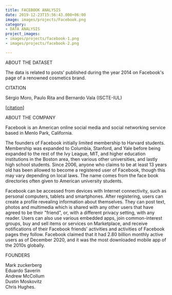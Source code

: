 ```yaml
---
title: FACEBOOK ANALYSIS
date: 2019-12-23T15:56:43.000+06:00
image: images/projects/Facebook.png
category:
- DATA ANALYSIS
project_images:
- images/projects/facebook-1.png
- images/projects/facebook-2.png

---
```

ABOUT THE DATASET

The data is related to posts' published during the year 2014 on Facebook's page of a renowned cosmetics brand.

CITATION

Sérgio Moro, Paulo Rita and Bernardo Vala (ISCTE-IUL) 

\[[citation](https://doi.org/10.1016/j.jbusres.2016.02.010)\]

ABOUT THE COMPANY

Facebook is an American online social media and social networking service based in Menlo Park, California.

The founders of Facebook initially limited membership to Harvard students. Membership was expanded to Columbia, Stanford, and Yale before being expanded to the rest of the Ivy League, MIT, and higher education institutions in the Boston area, then various other universities, and lastly high school students. Since 2006, anyone who claims to be at least 13 years old has been allowed to become a registered user of Facebook, though this may vary depending on local laws. The name comes from the face book directories often given to American university students.

Facebook can be accessed from devices with Internet connectivity, such as personal computers, tablets and smartphones. After registering, users can create a profile revealing information about themselves. They can post text, photos and multimedia which is shared with any other users that have agreed to be their "friend", or, with a different privacy setting, with any reader. Users can also use various embedded apps, join common-interest groups, buy and sell items or services on Marketplace, and receive notifications of their Facebook friends' activities and activities of Facebook pages they follow. Facebook claimed that it had 2.80 billion monthly active users as of December 2020, and it was the most downloaded mobile app of the 2010s globally.

FOUNDERS

Mark zuckerberg   
Eduardo Saverin   
Andrew McCollum    
Dustin Moskovitz   
Chris Hughes.